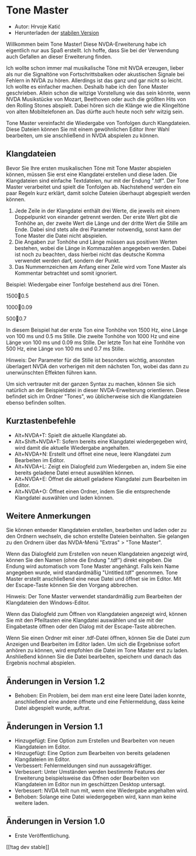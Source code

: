 # Tone Master #

* Autor: Hrvoje Katić
* Herunterladen der [stabilen Version][1]

Willkommen beim Tone Master! Diese NVDA-Erweiterung habe ich eigentlich nur
aus Spaß erstellt. Ich hoffe, dass Sie bei der Verwendung auch Gefallen an
dieser Erweiterung finden.

Ich wollte schon immer mal musikalische Töne mit NVDA erzeugen, lieber als
nur die Signaltöne von Fortschrittsbalken oder akustischen Signale bei
Fehlern in NVDA zu hören. Allerdings ist das ganz und gar nicht so
leicht. Ich wollte es einfacher machen. Deshalb habe ich den Tone Master
geschrieben. Allein schon die witzige Vorstellung wie das sein könnte, wenn
NVDA Musikstücke von Mozart, Beethoven oder auch die größten Hits von den
Rolling Stones abspielt. Dabei hören sich die Klänge wie die Klingeltöne von
alten Mobiltelefonen an. Das dürfte auch heute noch sehr witzig sein.

Tone Master vereinfacht die Wiedergabe von Tonfolgen durch
Klangdateien. Diese Dateien können Sie mit einem gewöhnlichen Editor Ihrer
Wahl bearbeiten, um sie anschließend in NVDA abspielen zu können.

## Klangdateien

Bevor Sie Ihre ersten musikalischen Töne mit Tone Master abspielen können,
müssen Sie erst eine Klangdatei erstellen und diese laden. Die Klangdateien
sind einfache Textdateien, nur mit der Endung ".tdf". Der Tone Master
verarbeitet und spielt die Tonfolgen ab. Nachstehend werden ein paar Regeln
kurz erklärt, damit solche Dateien überhaupt abgespielt werden können.

1. Jede Zeile in der Klangdatei enthält drei Werte, die jeweils mit einem
   Doppelpunkt von einander getrennt werden. Der erste Wert gibt die Tonhöhe
   an, der zweite Wert die Länge und der dritte Wert die Stille am
   Ende. Dabei sind stets alle drei Parameter notwendig, sonst kann der Tone
   Master die Datei nicht abspielen.
2. Die Angaben zur Tonhöhe und Länge müssen aus positiven Werten bestehen,
   wobei die Länge in Kommazahlen angegeben werden. Dabei ist noch zu
   beachten, dass hierbei nicht das deutsche Komma verwendet werden darf,
   sondern der Punkt.
3. Das Nummernzeichen am Anfang einer Zeile wird vom Tone Master als
   Kommentar betrachtet und somit ignoriert.

Beispiel: Wiedergabe einer Tonfolge bestehend aus drei Tönen.

1500:100:0.5

1000:100:0.09

500:100:0.7

In diesem Beispiel hat der erste Ton eine Tonhöhe von 1500 Hz, eine Länge
von 100 ms und 0.5 ms Stille. Die zweite Tonhöhe von 1000 Hz und eine Länge
von 100 ms und 0.09 ms Stille. Der letzte Ton hat eine Tonhöhe von 500 Hz,
eine Länge von 100 ms und 0.7 ms Stille.

Hinweis: Der Parameter für die Stille ist besonders wichtig, ansonsten
überlagert NVDA  den vorherigen mit dem nächsten Ton, wobei das dann zu
unerwünschten Effekten führen kann.

Um sich vertrauter mit der ganzen Syntax zu machen, können Sie sich
natürlich an der Beispieldatei in dieser NVDA-Erweiterung orientieren. Diese
befindet sich im Ordner "Tones", wo üblicherweise sich die Klangdateien
ebenso befinden sollten.

## Kurztastenbefehle

* Alt+NVDA+T: Spielt die aktuelle Klangdatei ab.
* Alt+Shift+NVDA+T: Sofern bereits eine Klangdatei wiedergegeben wird, wird
  damit die aktuelle Wiedergabe angehalten.
* Alt+NVDA+N: Erstellt und öffnet eine neue, leere Klangdatei zum Bearbeiten
  im Editor.
* Alt+NVDA+L: Zeigt ein Dialogfeld zum Wiedergeben an, indem Sie eine
  bereits geladene Datei erneut auswählen können.
* Alt+NVDA+E: Öffnet die aktuell geladene Klangdatei zum Bearbeiten im
  Editor.
* Alt+NVDA+O: Öffnet einen Ordner, indem Sie die entsprechende Klangdatei
  auswählen und laden können.

## Weitere Anmerkungen

Sie können entweder Klangdateien erstellen, bearbeiten und laden oder zu den
Ordnern wechseln, die schon erstellte Dateien beinhalten. Sie gelangen zu
den Ordnern über das NVDA-Menü "Extras" > "Tone Master".

Wenn das Dialogfeld zum Erstellen von neuen Klangdateien angezeigt wird,
können Sie den Namen (ohne die Endung ".tdf") direkt eingeben. Die Endung
wird automatisch vom Tone Master angehängt. Falls kein Name angegeben wurde,
wird standardmäßig "Untitled.tdf" genommen. Tone Master erstellt
anschließend eine neue Datei und öffnet sie im Editor. Mit der Escape-Taste
können Sie den Vorgang abbrechen.

Hinweis: Der Tone Master verwendet standardmäßig zum Bearbeiten der
Klangdateien den Windows-Editor.

Wenn das Dialogfeld zum Öffnen von Klangdateien angezeigt wird, können Sie
mit den Pfeiltasten eine Klangdatei auswählen und sie mit der Eingabetaste
öffnen oder den Dialog mit der Escape-Taste abbrechen.

Wenn Sie einen Ordner mit einer .tdf-Datei öffnen, können Sie die Datei zum
Anzeigen und Bearbeiten im Editor laden. Um sich die Ergebnisse sofort
anhören zu können, wird empfohlen die Datei im Tone Master erst zu
laden. Anshließend können Sie die Datei bearbeiten, speichern und danach das
Ergebnis nochmal abspielen.

## Änderungen in Version 1.2

* Behoben: Ein Problem, bei dem man erst eine leere Datei laden konnte,
  anschließend eine andere öffnete und eine Fehlermeldung, dass keine Datei
  abgespielt wurde, auftrat.

## Änderungen in Version 1.1

* Hinzugefügt: Eine Option zum Erstellen und Bearbeiten von neuen
  Klangdateien im Editor.
* Hinzugefügt: Eine Option zum Bearbeiten von bereits geladenen Klangdateien
  im Editor.
* Verbessert: Fehlermeldungen sind nun aussagekräftiger.
* Verbessert: Unter Umständen werden bestimmte Features der Erweiterung
  beispielsweise das Öffnen oder Bearbeiten von Klangdateien im Editor nun
  im geschüttzen Desktop untersagt.
* Verbessert: NVDA teilt nun mit, wenn eine Wiedergabe angehalten wird.
* Behoben: Solange eine Datei wiedergegeben wird, kann man keine weitere
  laden.

## Änderungen in Version 1.0

* Erste Veröffentlichung.

[[!tag dev stable]]

[1]: https://addons.nvda-project.org/files/get.php?file=tmast
